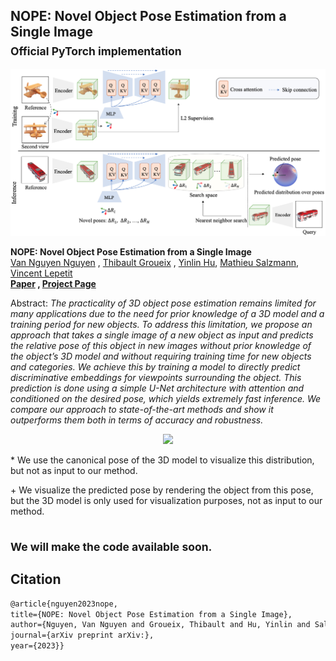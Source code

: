 ## NOPE: Novel Object Pose Estimation from a Single Image <br><sub>Official PyTorch implementation </sub>

![Teaser image](./media/framework.png)

**NOPE: Novel Object Pose Estimation from a Single Image**<br>
[Van Nguyen Nguyen](https://nv-nguyen.github.io/)
, [Thibault Groueix](http://imagine.enpc.fr/~groueixt/)
, [Yinlin Hu](https://yinlinhu.github.io/),
[Mathieu Salzmann](https://people.epfl.ch/mathieu.salzmann), 
[Vincent Lepetit](https://vincentlepetit.github.io/) <br>
**[Paper](https://github.com/nv-nguyen/nope)
, [Project Page](https://nv-nguyen.github.io/nope/)**

Abstract: *The practicality of 3D object pose estimation remains limited for many applications due to the need for prior knowledge of a 3D model and a training period for new objects. To address this limitation, we propose an approach that takes a single image of a new object as input and predicts the relative pose of this object in new images without prior knowledge of the object’s 3D model and without requiring training time for new objects and categories. We achieve this by training a model to directly predict discriminative embeddings for viewpoints surrounding the object. This prediction is done using a simple U-Net architecture with attention and conditioned on the desired pose, which yields extremely fast inference. We compare our approach to state-of-the-art methods and show it outperforms them both in terms of accuracy and robustness.*


<p align="center">
  <img src=./media/result.gif width="50%"/>
</p>

\* We use the canonical pose of the 3D model to visualize this distribution, but not as input to our method.

\+ We visualize the predicted pose by rendering the object from this pose, but the 3D model is only used for visualization purposes, not as input to our method.

## <sub>We will make the code available soon. </sub>


## Citation

```latex
@article{nguyen2023nope,
title={NOPE: Novel Object Pose Estimation from a Single Image},
author={Nguyen, Van Nguyen and Groueix, Thibault and Hu, Yinlin and Salzmann, Mathieu and Lepetit, Vincent},
journal={arXiv preprint arXiv:},
year={2023}}
```